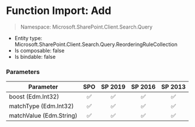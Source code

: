 # Function Import: Add

> Namespace: Microsoft.SharePoint.Client.Search.Query

- Entity type: Microsoft.SharePoint.Client.Search.Query.ReorderingRuleCollection
- Is composable: false
- Is bindable: false

### Parameters

Parameter | SPO | SP 2019 | SP 2016 | SP 2013
----------|:---:|:-------:|:-------:|:-------:
boost (Edm.Int32) | ✅ | ✅ | ✅ | ✅
matchType (Edm.Int32) | ✅ | ✅ | ✅ | ✅
matchValue (Edm.String) | ✅ | ✅ | ✅ | ✅